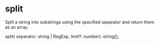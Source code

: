 # split

Split a string into substrings using the specified separator and return them as an array.

split( separator: string | RegExp, limit?: number): string[];

